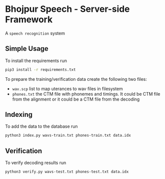 # Bhojpur Speech - Server-side Framework

A `speech recognition` system

## Simple Usage

To install the requirements run

```bash
pip3 install -r requirements.txt
```

To prepare the training/verification data create the following two files:

- `wav.scp` list to map uterances to wav files in filesystem
- `phones.txt` the CTM file with phonemes and timings. It could be CTM file from
the alignment or it could be a CTM file from the decoding

## Indexing

To add the data to the database run

```bash
python3 index.py wavs-train.txt phones-train.txt data.idx
```

## Verification

To verify decoding results run

```bash
python3 verify.py wavs-test.txt phones-test.txt data.idx
```
